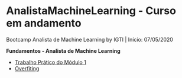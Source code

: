 # AnalistaMachineLearning - Curso em andamento
Bootcamp Analista de Machine Learning by IGTI | Início: 07/05/2020

**Fundamentos - Analista de Machine Learning**
* [Trabalho Prático do Módulo 1](https://github.com/nicolegold/AnalistaMachineLearning/blob/master/trabalho_pratico_FAM.ipynb)
* [Overfiting](https://github.com/nicolegold/AnalistaMachineLearning/blob/master/overfiting.ipynb)
